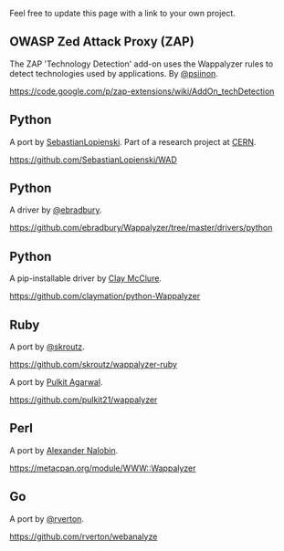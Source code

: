 Feel free to update this page with a link to your own project.

## OWASP Zed Attack Proxy (ZAP)

The ZAP 'Technology Detection' add-on uses the Wappalyzer rules to detect technologies used by applications. By [@psiinon](https://github.com/psiinon). 

https://code.google.com/p/zap-extensions/wiki/AddOn_techDetection

## Python

A port by [SebastianLopienski](https://github.com/SebastianLopienski). Part of a research project at [CERN](http://cern.ch).

https://github.com/SebastianLopienski/WAD

## Python

A driver by [@ebradbury](https://github.com/ebradbury). 

https://github.com/ebradbury/Wappalyzer/tree/master/drivers/python

## Python

A pip-installable driver by [Clay McClure](https://github.com/claymation).

https://github.com/claymation/python-Wappalyzer

## Ruby

A port by [@skroutz](https://github.com/skroutz).

https://github.com/skroutz/wappalyzer-ruby

A port by [Pulkit Agarwal](https://github.com/pulkit21).

https://github.com/pulkit21/wappalyzer

## Perl

A port by [Alexander Nalobin](https://metacpan.org/author/NALOBIN).

https://metacpan.org/module/WWW::Wappalyzer

## Go

A port by [@rverton](https://github.com/rverton).

https://github.com/rverton/webanalyze